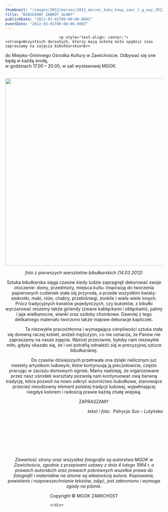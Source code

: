 ```yaml
---
thumbnail: "/images/2012/marzec/2012_marzec_bibu_kowy_zawr_t_g_owy_2012_03_bibu_kowy_zawr_t_g_owy_MGOK-Zawichost-PS-3.jpg"
title: "BIBUŁKOWY ZAWRÓT GŁOWY"
publishDate: "2012-03-01T00:00:00.000Z"
eventDate: "2012-03-01T00:00:00.000Z"
---
```


<div class="entry-content">
							
							<p style="text-align: center;"><strong>Wszystkich dorosłych, którzy mają ochotę miło spędzić czas zapraszamy na zajęcia bibułkarskie<br>
do Miejsko-Gminnego Ośrodka Kultury w Zawichoście. Odbywać się one będą w każdą środę,<br>
w godzinach 17.00 – 20.00, w sali wystawowej MGOK.</strong></p>
<p style="text-align: center;">&nbsp;&nbsp;&nbsp;&nbsp;&nbsp;&nbsp;&nbsp;&nbsp;&nbsp;&nbsp;&nbsp;&nbsp;&nbsp;&nbsp;&nbsp;<img fetchpriority="high" decoding="async" class="aligncenter size-full wp-image-118" title="MGOK-Zawichost PS (3)" src="/images/2012/marzec/2012_marzec_bibu_kowy_zawr_t_g_owy_2012_03_bibu_kowy_zawr_t_g_owy_MGOK-Zawichost-PS-3.jpg" alt="" width="900" height="600" srcset="/images/2012/marzec/2012_marzec_bibu_kowy_zawr_t_g_owy_2012_03_bibu_kowy_zawr_t_g_owy_MGOK-Zawichost-PS-3.jpg 900w, /images/2012/marzec/MGOK-Zawichost-PS-3-300x200.jpg 300w" sizes="(max-width: 900px) 100vw, 900px"></p>
<p style="text-align: center;"><em>foto z pierwszych warsztatów bibułkarskich (14.03.2012)</em></p>
<p style="text-align: center;">Sztuka bibułkarska sięga czasów kiedy ludzie zapragnęli dekorować swoje otoczenie: domy, przedmioty, miejsca kultu. Inspiracją do tworzenia papierowych cudeniek stała się przyroda, a przede wszystkim kwiaty: stokrotki, maki, róże, chabry, przebiśniegi, żonkile i wiele wiele innych. Prócz tradycyjnych kwiatów pojedynczych, czy bukietów, z bibułki wyczarować możemy także girlandy (zwane kabłąckami i obłąckami), palmy i jaja wielkanocne, wianki oraz ozdoby choinkowe. Dawniej z tego delikatnego materiału tworzono także majowe dekoracje kapliczek.</p>
<p style="text-align: center;">&nbsp;&nbsp;&nbsp;&nbsp;&nbsp;&nbsp;&nbsp;&nbsp;&nbsp;&nbsp;&nbsp;&nbsp;&nbsp;&nbsp;&nbsp; Ta niezwykle pracochłonna i wymagająca cierpliwości sztuka stała się domeną raczej kobiet, aniżeli mężczyzn, co nie oznacza, że Panów nie zapraszamy na nasze zajęcia. Wprost przeciwnie, byłoby nam niezwykle miło, gdyby okazało się, że i oni potrafią odnaleźć się w precyzyjnej sztuce bibułkarskiej.</p>
<p style="text-align: center;">&nbsp;&nbsp;&nbsp;&nbsp;&nbsp;&nbsp;&nbsp;&nbsp;&nbsp;&nbsp;&nbsp;&nbsp;&nbsp;&nbsp;&nbsp; Do czasów dzisiejszych przetrwała ona dzięki nielicznym już niestety artystkom ludowym, które kontynuują ją pieczołowicie, często pracując w zaciszu domowych ognisk. Mamy nadzieję, że organizowane przez nasz ośrodek warsztaty pozwolą nam kontynuować ową barwną tradycję, która pozwoli na nowo odkryć wzornictwo bubułkowe, stanowiące przecież nieodzowny element polskiej tradycji ludowej, wypełniającej niegdyś kolorem i radością prawie każdą chatę wiejską.</p>
<p style="text-align: center;">&nbsp;&nbsp;&nbsp;&nbsp;&nbsp;&nbsp;&nbsp;&nbsp;&nbsp;&nbsp;&nbsp;&nbsp;&nbsp;&nbsp;&nbsp; ZAPRASZAMY</p>
<p style="text-align: right;"><em>tekst i foto: &nbsp;Patrycja Sus – Lutyńska</em></p>
<p style="text-align: center;"><em>&nbsp;&nbsp;&nbsp;&nbsp;&nbsp; </em></p>
<p style="text-align: center;"><em>&nbsp;&nbsp;&nbsp; </em></p>
<p style="text-align: center;"><em>&nbsp;&nbsp; </em></p>
<p style="text-align: center;"><em>&nbsp;&nbsp; </em></p>
<p style="text-align: center;"><em>Zawartość strony oraz wszystkie fotografie są autorstwa MGOK w Zawichoście, zgodnie z przepisami ustawy z dnia 4 lutego 1994 r. o prawach autorskich oraz prawach pokrewnych wszelkie prawa do fotografii i materiałów na stronie są własnością autora. Kopiowanie, powielanie i rozpowszechnianie tekstów, zdjęć, jest zabronione i wymaga zgody na piśmie.</em></p>
<p style="text-align: center;">Copyright © MGOK ZAWICHOST</p>
						
						</div>
